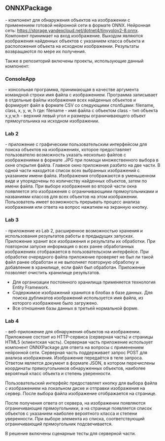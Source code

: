 ## ONNXPackage ##
*-* компонент для обнаружения объектов на изображении с применением готовой нейронной сети в формате ONNX. Нейронная сеть: https://storage.yandexcloud.net/dotnet4/tinyyolov2-8.onnx. 
Компонент принимает на вход изображение. Выходом являются изображения найденных объектов с указанием класса объекта и расположения объекта на исходном изображении. Результаты возвращаются по мере их получения. 

Также в репозиторий включены проекты, использующие данный компонент:
### ConsoleApp ###
*-* консольная программа, принимающая в качестве аргумента командной строки имя файла с изображением. Программа записывает в отдельные файлы изображения всех найденных объектов и формирует файл в формате CSV со следующими столбцами: filename, class, x, y, w, h где: 
filename - имя файла с объектом 
сlass - тип объекта 
x,y,w,h - верхний левый угол и размеры ограничивающего объект прямоугольника на исходном изображении.  

### Lab 2 ###
*-* приложение с графическим пользовательским интерфейсом для поиска объектов на изображениях, которое предоставляет пользователю возможность указать несколько файлов с изображениями в формате .JPG при помощи множественного выбора в окне открытия файла. Главное окно приложения разбито на две части. В одной части находится список всех выбранных изображений с указанием имени файла. Изображения отображаются в уменьшенном виде и упорядочены по количеству найденных объектов, затем по имени файла. При выборе изображения во второй части окна появляется это изображения с ограничивающими прямоугольниками и названиями классов для всех объектов на этом изображении. Пользователь имеет возможность прерывать процесс анализа изображения или ответа на вопрос нажатием на экранную кнопку. 

### Lab 3 ###
*-* приложение из Lab 2, расширенное возможностью хранения и использования результатов работы в предыдущих запусках.
Приложение хранит все изображения и результаты их обработки. При повторном запуске информация о всех ранее обработанных изображениях отображается в пользовательском интерфейсе. При обработке очередного файла приложение проверяет не был ли такой файл ранее обработан и не выполняет повторную обработку и добавление в хранилище, если файл был обработан. Приложение позволяет очистить хранилище результатов. 
- Для организации постоянного хранилища применяется технология Entity Framework. 
- Содержимое изображений хранится в блобах в базе данных. Для поиска дубликатов изображений используется имя файла, из которого изображение было загружено. 
- Все отношения базы данных в третьей нормальной форме.

### Lab 4 ###
*-* веб-приложение для обнаружения объектов на изображении. Приложение состоит из HTTP-сервиса (серверная часть) и страницы HTML5 (клиентская часть). Серверная часть приложение использует компонент ONNXPackage для ответа на вопросы с применением нейронной сети. 
Серверная часть поддерживает запрос POST для анализа изображения. Изображение передаётся в теле запроса. Ответом является документ в формате JSON, в котором перечислены координаты прямоугольников обнаруженных объектов, наиболее вероятный класс объекта и степень уверенности. 

Пользовательский интерфейс предоставляет кнопку для выбора файла с изображением на локальном диске и отправки изображения на сервер. После выбора файла изображение отображается на странице.  

После получения ответа от сервера, на изображении появляются ограничивающие прямоугольники, а на странице появляется список объектов с указанием наиболее вероятного класса и степени уверенности. При выборе элемента из списка, соответствующий ограничивающий прямоугольник подсвечивается. 

В решение включены сценарные тесты для серверной части. 
